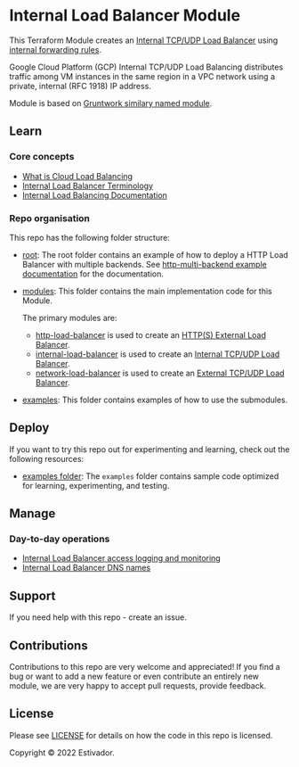 # Internal Load Balancer Module

This Terraform Module creates an [Internal TCP/UDP Load Balancer](https://cloud.google.com/load-balancing/docs/internal/) using [internal forwarding rules](https://cloud.google.com/load-balancing/docs/internal/#forwarding_rule).

Google Cloud Platform (GCP) Internal TCP/UDP Load Balancing distributes traffic among VM instances in the same region in a VPC network using a private, internal (RFC 1918) IP address.

Module is based on [Gruntwork similary named module](https://github.com/gruntwork-io/terraform-google-load-balancer).

## Learn

### Core concepts

- [What is Cloud Load Balancing](https://github.com/Estivador/terraform-google-load-balancer/blob/master/modules/internal-load-balancer/core-concepts.md#what-is-cloud-load-balancing)
- [Internal Load Balancer Terminology](https://github.com/Estivador/terraform-google-load-balancer/tree/master/modules/internal-load-balancer/core-concepts.md#internal-tcpudp-load-balancer-terminology)
- [Internal Load Balancing Documentation](https://cloud.google.com/load-balancing/docs/internal/)

### Repo organisation

This repo has the following folder structure:

* [root](https://github.com/Estivador/terraform-google-load-balancer/tree/master): The root folder contains an example of how to deploy a HTTP Load Balancer with multiple backends. See [http-multi-backend example documentation](https://github.com/Estivador/terraform-google-load-balancer/blob/master/examples/http-multi-backend) for the documentation.

* [modules](https://github.com/Estivador/terraform-google-load-balancer/blob/master/modules): This folder contains the main implementation code for this Module.

  The primary modules are:

    * [http-load-balancer](https://github.com/Estivador/terraform-google-load-balancer/blob/master/modules/http-load-balancer) is used to create an [HTTP(S) External Load Balancer](https://cloud.google.com/load-balancing/docs/https/).
    * [internal-load-balancer](https://github.com/Estivador/terraform-google-load-balancer/blob/master/modules/internal-load-balancer) is used to create an [Internal TCP/UDP Load Balancer](https://cloud.google.com/load-balancing/docs/internal/).
    * [network-load-balancer](https://github.com/Estivador/terraform-google-load-balancer/blob/master/modules/network-load-balancer) is used to create an [External TCP/UDP Load Balancer](https://cloud.google.com/load-balancing/docs/network/).
                                                                                                                                           
* [examples](https://github.com/Estivador/terraform-google-load-balancer/blob/master/examples): This folder contains examples of how to use the submodules.

## Deploy

If you want to try this repo out for experimenting and learning, check out the following resources:

- [examples folder](https://github.com/Estivador/terraform-google-load-balancer/blob/master/examples): The `examples` folder contains sample code optimized for learning, experimenting, and testing.

## Manage

### Day-to-day operations

- [Internal Load Balancer access logging and monitoring](https://github.com/Estivador/terraform-google-load-balancer/tree/master/modules/internal-load-balancer/core-concepts.md#internal-tcpudp-load-balancing-monitoring)
- [Internal Load Balancer DNS names](https://github.com/Estivador/terraform-google-load-balancer/tree/master/modules/internal-load-balancer/core-concepts.md#internal-tcpudp-load-balancing-and-dns-names)

## Support

If you need help with this repo - create an issue.

## Contributions

Contributions to this repo are very welcome and appreciated! If you find a bug or want to add a new feature or even contribute an entirely new module, we are very happy to accept pull requests, provide feedback.

## License

Please see [LICENSE](https://github.com/Estivador/terraform-google-load-balancer/blob/master/LICENSE.txt) for details on how the code in this repo is licensed.

Copyright &copy; 2022 Estivador.
